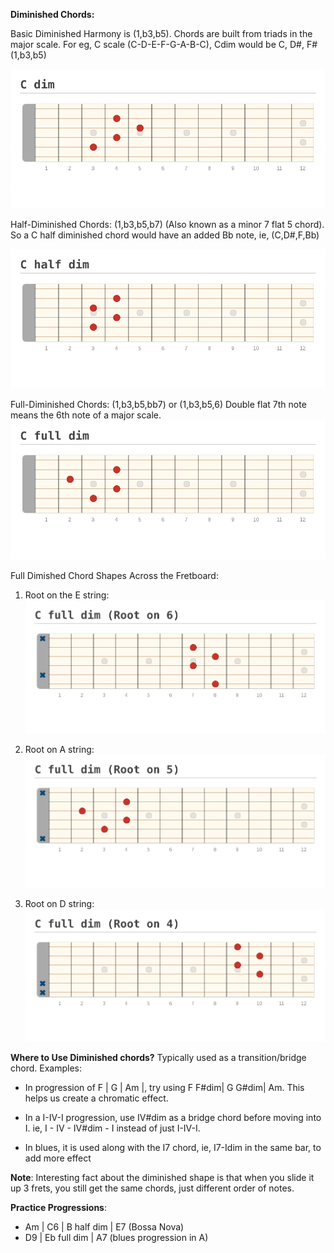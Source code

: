 






**Diminished Chords:**

Basic Diminished Harmony is (1,b3,b5). 
Chords are built from triads in the major scale. For eg, C scale (C-D-E-F-G-A-B-C), Cdim would be C, D#, F# (1,b3,b5)

![C diminished chord](./images/C%20dim.png "C diminished chord")



Half-Diminished Chords: (1,b3,b5,b7)
(Also known as a minor 7 flat 5 chord). So a C half diminished chord would have an added Bb note, ie, (C,D#,F,Bb)

![C half diminished chord](./images/C%20half%20dim.png "C half diminished chord")


Full-Diminished Chords: (1,b3,b5,bb7) or (1,b3,b5,6)
Double flat 7th note means the 6th note of a major scale. 
![C full diminished chord](./images/C%20full%20dim.png "C full diminished chord")


Full Dimished Chord Shapes Across the Fretboard: 
1. Root on the E string: 
![C full diminished](./images/C%20full%20dim%20(Root%20on%206).png)

2. Root on A string: 
![C full diminished](./images/C%20full%20dim%20(Root%20on%205).png)

3. Root on D string: 
![C full diminished](./images/C%20full%20dim%20(Root%20on%204).png)




**Where to Use Diminished chords?** 
Typically used as a transition/bridge chord. Examples:
- In progression of F    | G     | Am    |, try using F  F#dim| G G#dim| Am. This helps us create a chromatic effect. 

- In a I-IV-I progression, use IV#dim as a bridge chord before moving into I. ie, I - IV - IV#dim - I instead of just I-IV-I. 

- In blues, it is used along with the I7 chord, ie, I7-Idim in the same bar, to add more effect 

**Note**: Interesting fact about the diminished shape is that when you slide it up 3 frets, you still get the same chords, just different order of notes. 

**Practice Progressions**: 
- Am | C6 | B half dim | E7 (Bossa Nova)
- D9 | Eb full dim | A7 (blues progression in A)